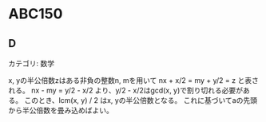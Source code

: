 # ABC150

## D
カテゴリ: 数学

x, yの半公倍数zはある非負の整数n, mを用いて nx + x/2 = my + y/2 = z と表される。
nx - my = y/2 - x/2 より、y/2 - x/2はgcd(x, y)で割り切れる必要がある。
このとき、lcm(x, y) / 2 はx, yの半公倍数となる。
これに基づいてaの先頭から半公倍数を畳み込めばよい。
